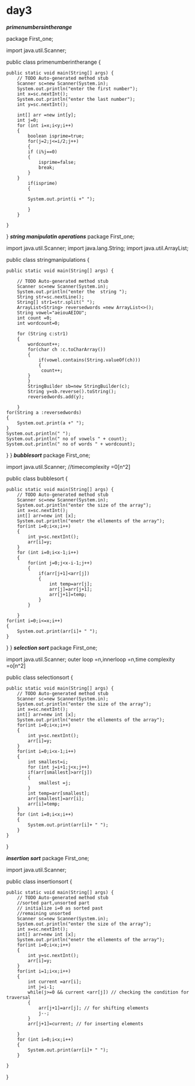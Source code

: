 # day3
***primenumbersintherange***

package First_one;

import java.util.Scanner;

public class primenumberintherange {

	public static void main(String[] args) {
		// TODO Auto-generated method stub
		Scanner sc=new Scanner(System.in);
		System.out.println("enter the first number");
		int x=sc.nextInt();
		System.out.println("enter the last number");
		int y=sc.nextInt();
		
		int[] arr =new int[y];
		int j=0;
		for (int i=x;i<y;i++)
		{
			boolean isprime=true;
			for(j=2;j<=i/2;j++)
			{
			if (i%j==0)
			{
				isprime=false;
				break;
			}
		}
			if(isprime)
			{
				
			System.out.print(i +" ");
				
			}
		}

	}

}
***string manipulatin operations***
package First_one;

import java.util.Scanner;
import java.lang.String;
import java.util.ArrayList;

public class stringmanipulations {

	public static void main(String[] args) {
		
		// TODO Auto-generated method stub
		Scanner sc=new Scanner(System.in);
		System.out.println("enter the  string ");
		String str=sc.nextLine();
        String[] str1=str.split(" ");
        ArrayList<String> reversedwords =new ArrayList<>();
        String vowel="aeiouAEIOU";
        int count =0;
        int wordcount=0;
       
        for (String c:str1)
		{
			wordcount++;
			for(char ch :c.toCharArray())
			{
				if(vowel.contains(String.valueOf(ch)))
				{
			     count++;
			}
			}
			StringBuilder sb=new StringBuilder(c);
			String y=sb.reverse().toString();
			reversedwords.add(y);
			
		}
	for(String a :reversedwords)
	{
		System.out.print(a +" ");
	}
	System.out.println(" ");
	System.out.println(" no of vowels " + count);
	System.out.println(" no of words " + wordcount);

}
}
***bubblesort***
package First_one;

import java.util.Scanner;    //timecomplexity =0[n^2]

public class bubblesort {

	public static void main(String[] args) {
		// TODO Auto-generated method stub
		Scanner sc=new Scanner(System.in);
		System.out.println("enter the size of the array");
		int x=sc.nextInt();
		int[] arr=new int [x];
		System.out.println("enetr the ellements of the array");
		for(int i=0;i<x;i++)
		{
			int y=sc.nextInt();
			arr[i]=y;
		}
		for (int i=0;i<x-1;i++)
		{
			for(int j=0;j<x-i-1;j++)
			{
				if(arr[j+1]<arr[j])
				{
					int temp=arr[j];
					arr[j]=arr[j+1];
					arr[j+1]=temp;
				}
			}
			
		}
	for(int i=0;i<=x;i++)
	{
		System.out.print(arr[i]+ " ");
	}

}
}
***selection sort***
package First_one;

import java.util.Scanner;  outer loop =n,innerloop =n,time complexity =o[n^2]

public class selectionsort {

	public static void main(String[] args) {
		// TODO Auto-generated method stub
		Scanner sc=new Scanner(System.in);
		System.out.println("enter the size of the array");
		int x=sc.nextInt();
		int[] arr=new int [x];
		System.out.println("enetr the ellements of the array");
		for(int i=0;i<x;i++)
		{
			int y=sc.nextInt();
			arr[i]=y;
		}
		for(int i=0;i<x-1;i++)
		{
			int smallest=i;
			for (int j=i+1;j<x;j++)
			if(arr[smallest]>arr[j])
			{
				smallest =j;
			}
			int temp=arr[smallest];
			arr[smallest]=arr[i];
			arr[i]=temp;
		}
		for (int i=0;i<x;i++)
		{
			System.out.print(arr[i]+ " ");
		}
	}

}

***insertion sort***
package First_one;

import java.util.Scanner;

public class insertionsort {

	public static void main(String[] args) {
		// TODO Auto-generated method stub
		//sorted part,unsorted part 
		// initialize i=0 as sorted past
		//remaining unsorted
		Scanner sc=new Scanner(System.in);
		System.out.println("enter the size of the array");
		int x=sc.nextInt();
		int[] arr=new int [x];
		System.out.println("enetr the ellements of the array");
		for(int i=0;i<x;i++)
		{
			int y=sc.nextInt();
			arr[i]=y;
		}
		for(int i=1;i<x;i++)
		{
			int current =arr[i];
			int j=i-1;
			while(j>=0 && current <arr[j]) // checking the condition for traversal
			{
				arr[j+1]=arr[j]; // for shifting elements
				j--;
			}
			arr[j+1]=current; // for inserting elements
			
		}
		for (int i=0;i<x;i++)
		{
			System.out.print(arr[i]+ " ");
		}

	}

}
